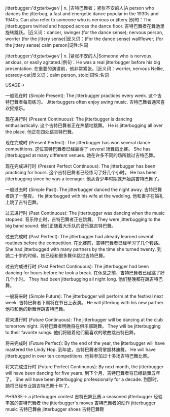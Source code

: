 jitterbugger:/ˈdʒɪtərbʌɡər/ | n. |吉特巴舞者；紧张不安的人|A person who dances the jitterbug, a fast and energetic dance popular in the 1930s and 1940s. Can also refer to someone who is nervous or jittery.|例句：The jitterbuggers twirled and hopped across the dance floor. 吉特巴舞者在舞池里旋转跳跃。|近义词：dancer, swinger (for the dance sense); nervous person, worrier (for the jittery sense)|反义词：(For the dance sense) wallflower; (for the jittery sense) calm person|词性:名词

jitterbugger:/ˈdʒɪtərbʌɡər/ | n. |紧张不安的人|Someone who is nervous, anxious, or easily agitated.|例句：He was a real jitterbugger before his big presentation. 在重要的演讲前，他非常紧张。|近义词：worrier, nervous Nellie, scaredy-cat|反义词：calm person, stoic|词性:名词


USAGE->

一般现在时 (Simple Present):
The jitterbugger practices every week.  这个吉特巴舞者每周练习。
Jitterbuggers often enjoy swing music. 吉特巴舞者通常喜欢摇摆乐。

现在进行时 (Present Continuous):
The jitterbugger is dancing enthusiastically. 这个吉特巴舞者正在热情地跳舞。
He is jitterbugging all over the place. 他正在四处跳吉特巴舞。


现在完成时 (Present Perfect):
The jitterbugger has won several dance competitions.  这位吉特巴舞者已经赢得了 several 场舞蹈比赛。
She has jitterbugged at many different venues. 她在许多不同的场所跳过吉特巴舞。

现在完成进行时 (Present Perfect Continuous):
The jitterbugger has been practicing for hours. 这个吉特巴舞者已经练习了好几个小时。
He has been jitterbugging since he was a teenager. 他从青少年时期就开始跳吉特巴舞了。


一般过去时 (Simple Past):
The jitterbugger danced the night away. 吉特巴舞者跳了一整夜。
He jitterbugged with his wife at the wedding. 他和妻子在婚礼上跳了吉特巴舞。


过去进行时 (Past Continuous):
The jitterbugger was dancing when the music stopped.  音乐停止时，吉特巴舞者正在跳舞。
They were jitterbugging to the big band sound. 他们正随着大乐队的音乐跳吉特巴舞。


过去完成时 (Past Perfect):
The jitterbugger had already learned several routines before the competition. 在比赛前，吉特巴舞者已经学习了几个套路。
She had jitterbugged with many partners by the time she turned twenty. 到她二十岁的时候，她已经和很多舞伴跳过吉特巴舞。

过去完成进行时 (Past Perfect Continuous):
The jitterbugger had been dancing for hours before he took a break. 在休息之前，吉特巴舞者已经跳了好几个小时。
They had been jitterbugging all night long. 他们整晚都在跳吉特巴舞。


一般将来时 (Simple Future):
The jitterbugger will perform at the festival next week.  吉特巴舞者下周将在节日上表演。
He will jitterbug with his new partner. 他将和他的新舞伴跳吉特巴舞。


将来进行时 (Future Continuous):
The jitterbugger will be dancing at the club tomorrow night. 吉特巴舞者明晚将在俱乐部跳舞。
They will be jitterbugging to their favorite songs. 他们将随着他们最喜欢的歌曲跳吉特巴舞。


将来完成时 (Future Perfect):
By the end of the year, the jitterbugger will have mastered the Lindy Hop. 到年底，吉特巴舞者将掌握林迪舞。
He will have jitterbugged in over ten competitions. 他将参加过十多场吉特巴舞比赛。


将来完成进行时 (Future Perfect Continuous):
By next month, the jitterbugger will have been dancing for five years. 到下个月，吉特巴舞者将已经跳舞五年了。
She will have been jitterbugging professionally for a decade. 到那时，她将已经专业跳吉特巴舞十年了。


PHRASE->
a jitterbugger contest 吉特巴舞比赛
a seasoned jitterbugger  经验丰富的吉特巴舞者
the jitterbugger's moves 吉特巴舞者的动作
jitterbugger music  吉特巴舞曲
jitterbugger shoes 吉特巴舞鞋
